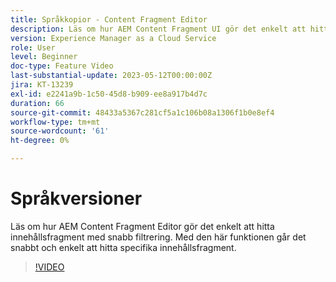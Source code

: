 ```yaml
---
title: Språkkopior - Content Fragment Editor
description: Läs om hur AEM Content Fragment UI gör det enkelt att hitta innehållsfragment med snabb filtrering. Med den här funktionen går det snabbt och enkelt att hitta specifika innehållsfragment.
version: Experience Manager as a Cloud Service
role: User
level: Beginner
doc-type: Feature Video
last-substantial-update: 2023-05-12T00:00:00Z
jira: KT-13239
exl-id: e2241a9b-1c50-45d8-b909-ee8a917b4d7c
duration: 66
source-git-commit: 48433a5367c281cf5a1c106b08a1306f1b0e8ef4
workflow-type: tm+mt
source-wordcount: '61'
ht-degree: 0%

---
```


# Språkversioner

Läs om hur AEM Content Fragment Editor gör det enkelt att hitta innehållsfragment med snabb filtrering. Med den här funktionen går det snabbt och enkelt att hitta specifika innehållsfragment.

>[!VIDEO](https://video.tv.adobe.com/v/3436960/?learn=on&captions=swe)
